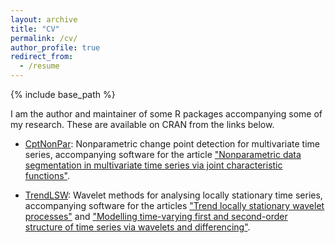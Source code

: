 ```yaml
---
layout: archive
title: "CV"
permalink: /cv/
author_profile: true
redirect_from:
  - /resume
---
```


{% include base_path %}

I am the author and maintainer of some R packages accompanying some of my research. These are available on CRAN from the links below. 

* [CptNonPar](https://CRAN.R-project.org/package=CptNonPar): Nonparametric change point detection for multivariate time series, accompanying software for the article ["Nonparametric data segmentation in multivariate time series via joint characteristic functions"](https://arxiv.org/abs/2305.07581).

* [TrendLSW](https://CRAN.R-project.org/package=TrendLSW): Wavelet methods for analysing locally stationary time series, accompanying software for the articles ["Trend locally stationary wavelet processes"](https://onlinelibrary.wiley.com/doi/10.1111/jtsa.12643) and ["Modelling time-varying first and second-order structure of time series via wavelets and differencing"](https://doi.org/10.1214/22-EJS2044).
